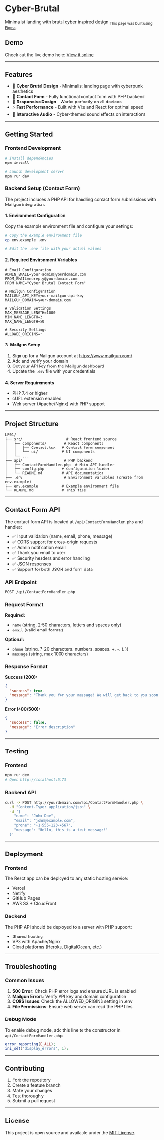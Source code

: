 
# Cyber-Brutal

Minimalist landing with brutal cyber inspired design
<sub>This page was built using [Figma](https://www.figma.com/make/7dDjHj8nAlSfYagInHvlve/Brutal-Minimalist-Landing-Page?node-id=0-1&p=f&fullscreen=1).</sub>

## Demo

Check out the live demo here: [View it online](https://artgolwebdev.github.io/LP01/)

---

## Features

- 🎨 **Cyber Brutal Design** - Minimalist landing page with cyberpunk aesthetics
- 📧 **Contact Form** - Fully functional contact form with PHP backend
- 📱 **Responsive Design** - Works perfectly on all devices
- ⚡ **Fast Performance** - Built with Vite and React for optimal speed
- 🎵 **Interactive Audio** - Cyber-themed sound effects on interactions

---

## Getting Started

### Frontend Development

```bash
# Install dependencies
npm install

# Launch development server
npm run dev
```

### Backend Setup (Contact Form)

The project includes a PHP API for handling contact form submissions with Mailgun integration.

#### 1. Environment Configuration

Copy the example environment file and configure your settings:

```bash
# Copy the example environment file
cp env.example .env

# Edit the .env file with your actual values
```

#### 2. Required Environment Variables

```env
# Email Configuration
ADMIN_EMAIL=your-admin@yourdomain.com
FROM_EMAIL=noreply@yourdomain.com
FROM_NAME="Cyber Brutal Contact Form"

# Mailgun Configuration
MAILGUN_API_KEY=your-mailgun-api-key
MAILGUN_DOMAIN=your-domain.com

# Validation Settings
MAX_MESSAGE_LENGTH=1000
MIN_NAME_LENGTH=2
MAX_NAME_LENGTH=50

# Security Settings
ALLOWED_ORIGINS=*
```

#### 3. Mailgun Setup

1. Sign up for a Mailgun account at https://www.mailgun.com/
2. Add and verify your domain
3. Get your API key from the Mailgun dashboard
4. Update the `.env` file with your credentials

#### 4. Server Requirements

- PHP 7.4 or higher
- cURL extension enabled
- Web server (Apache/Nginx) with PHP support

---

## Project Structure

```
LP01/
├── src/                    # React frontend source
│   ├── components/        # React components
│   │   ├── Contact.tsx   # Contact form component
│   │   └── ui/           # UI components
│   └── ...
├── api/                   # PHP backend
│   ├── ContactFormHandler.php  # Main API handler
│   ├── config.php        # Configuration loader
│   └── README.md         # API documentation
├── .env                   # Environment variables (create from env.example)
├── env.example           # Example environment file
└── README.md             # This file
```

---

## Contact Form API

The contact form API is located at `/api/ContactFormHandler.php` and handles:

- ✅ Input validation (name, email, phone, message)
- ✅ CORS support for cross-origin requests
- ✅ Admin notification email
- ✅ Thank you email to user
- ✅ Security headers and error handling
- ✅ JSON responses
- ✅ Support for both JSON and form data

### API Endpoint

```
POST /api/ContactFormHandler.php
```

### Request Format

**Required:**
- `name` (string, 2-50 characters, letters and spaces only)
- `email` (valid email format)

**Optional:**
- `phone` (string, 7-20 characters, numbers, spaces, +, -, (, ))
- `message` (string, max 1000 characters)

### Response Format

**Success (200):**
```json
{
  "success": true,
  "message": "Thank you for your message! We will get back to you soon."
}
```

**Error (400/500):**
```json
{
  "success": false,
  "message": "Error description"
}
```

---

## Testing

### Frontend
```bash
npm run dev
# Open http://localhost:5173
```

### Backend API
```bash
curl -X POST http://yourdomain.com/api/ContactFormHandler.php \
  -H "Content-Type: application/json" \
  -d '{
    "name": "John Doe",
    "email": "john@example.com",
    "phone": "+1-555-123-4567",
    "message": "Hello, this is a test message!"
  }'
```

---

## Deployment

### Frontend
The React app can be deployed to any static hosting service:
- Vercel
- Netlify
- GitHub Pages
- AWS S3 + CloudFront

### Backend
The PHP API should be deployed to a server with PHP support:
- Shared hosting
- VPS with Apache/Nginx
- Cloud platforms (Heroku, DigitalOcean, etc.)

---

## Troubleshooting

### Common Issues

1. **500 Error**: Check PHP error logs and ensure cURL is enabled
2. **Mailgun Errors**: Verify API key and domain configuration
3. **CORS Issues**: Check the ALLOWED_ORIGINS setting in .env
4. **File Permissions**: Ensure web server can read the PHP files

### Debug Mode

To enable debug mode, add this line to the constructor in `api/ContactFormHandler.php`:
```php
error_reporting(E_ALL);
ini_set('display_errors', 1);
```

---

## Contributing

1. Fork the repository
2. Create a feature branch
3. Make your changes
4. Test thoroughly
5. Submit a pull request

---

## License

This project is open source and available under the [MIT License](LICENSE).
